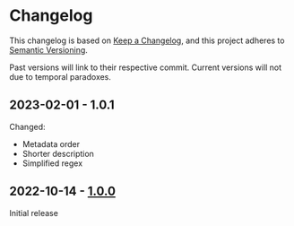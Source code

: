 # Changelog

This changelog is based on [Keep a Changelog](https://keepachangelog.com/), and this project adheres to [Semantic Versioning](https://semver.org/).

Past versions will link to their respective commit. Current versions will not due to temporal paradoxes.

## 2023-02-01 - 1.0.1
Changed:
  - Metadata order
  - Shorter description
  - Simplified regex

## 2022-10-14 - [1.0.0](https://github.com/Commenter25/userstuffs/blob/f893c2b056f3f4a530ff1f9c8d81abf5d2eaa2f3/tpimgs/tpimgs.user.css)
Initial release
